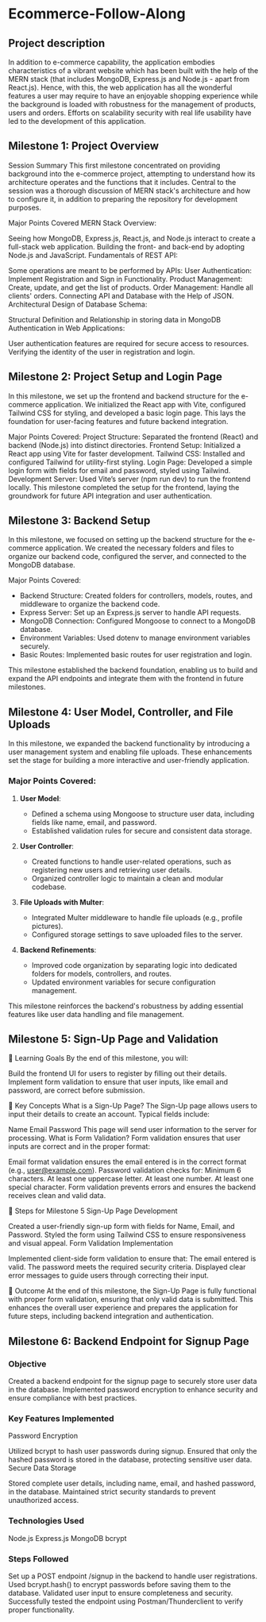 # Ecommerce-Follow-Along
## Project description
In addition to e-commerce capability, the application embodies characteristics of a vibrant website which has been built with the help of the MERN stack (that includes MongoDB, Express.js and Node.js - apart from React.js). Hence, with this, the web application has all the wonderful features a user may require to have an enjoyable shopping experience while the background is loaded with robustness for the management of products, users and orders. Efforts on scalability security with real life usability have led to the development of this application.

## Milestone 1: Project Overview
Session Summary
This first milestone concentrated on providing background into the e-commerce project, attempting to understand how its architecture operates and the functions that it includes. Central to the session was a thorough discussion of MERN stack's architecture and how to configure it, in addition to preparing the repository for development purposes.

Major Points Covered
MERN Stack Overview:

Seeing how MongoDB, Express.js, React.js, and Node.js interact to create a full-stack web application.
Building the front- and back-end by adopting Node.js and JavaScript.
Fundamentals of REST API:

Some operations are meant to be performed by APIs:
User Authentication: Implement Registration and Sign in Functionality.
Product Management: Create, update, and get the list of products.
Order Management: Handle all clients' orders.
Connecting API and Database with the Help of JSON.
Architectural Design of Database Schema:

Structural Definition and Relationship in storing data in MongoDB
Authentication in Web Applications:

User authentication features are required for secure access to resources.
Verifying the identity of the user in registration and login.


## Milestone 2: Project Setup and Login Page

In this milestone, we set up the frontend and backend structure for the e-commerce application. We initialized the React app with Vite, configured Tailwind CSS for styling, and developed a basic login page. This lays the foundation for user-facing features and future backend integration.

Major Points Covered:
Project Structure: Separated the frontend (React) and backend (Node.js) into distinct directories.
Frontend Setup: Initialized a React app using Vite for faster development.
Tailwind CSS: Installed and configured Tailwind for utility-first styling.
Login Page: Developed a simple login form with fields for email and password, styled using Tailwind.
Development Server: Used Vite’s server (npm run dev) to run the frontend locally.
This milestone completed the setup for the frontend, laying the groundwork for future API integration and user authentication.



## Milestone 3: Backend Setup

In this milestone, we focused on setting up the backend structure for the e-commerce application. We created the necessary folders and files to organize our backend code, configured the server, and connected to the MongoDB database.

Major Points Covered:
- Backend Structure: Created folders for controllers, models, routes, and middleware to organize the backend code.
- Express Server: Set up an Express.js server to handle API requests.
- MongoDB Connection: Configured Mongoose to connect to a MongoDB database.
- Environment Variables: Used dotenv to manage environment variables securely.
- Basic Routes: Implemented basic routes for user registration and login.

This milestone established the backend foundation, enabling us to build and expand the API endpoints and integrate them with the frontend in future milestones.


## Milestone 4: User Model, Controller, and File Uploads  

In this milestone, we expanded the backend functionality by introducing a user management system and enabling file uploads. These enhancements set the stage for building a more interactive and user-friendly application.  

### Major Points Covered:  
1. **User Model**:  
   - Defined a schema using Mongoose to structure user data, including fields like name, email, and password.  
   - Established validation rules for secure and consistent data storage.  

2. **User Controller**:  
   - Created functions to handle user-related operations, such as registering new users and retrieving user details.  
   - Organized controller logic to maintain a clean and modular codebase.  

3. **File Uploads with Multer**:  
   - Integrated Multer middleware to handle file uploads (e.g., profile pictures).  
   - Configured storage settings to save uploaded files to the server.  

4. **Backend Refinements**:  
   - Improved code organization by separating logic into dedicated folders for models, controllers, and routes.  
   - Updated environment variables for secure configuration management.  

This milestone reinforces the backend's robustness by adding essential features like user data handling and file management.  


## Milestone 5: Sign-Up Page and Validation

🎯 Learning Goals
By the end of this milestone, you will:

Build the frontend UI for users to register by filling out their details.
Implement form validation to ensure that user inputs, like email and password, are correct before submission.

🚀 Key Concepts
What is a Sign-Up Page?
The Sign-Up page allows users to input their details to create an account. Typical fields include:

Name
Email
Password
This page will send user information to the server for processing.
What is Form Validation?
Form validation ensures that user inputs are correct and in the proper format:

Email format validation ensures the email entered is in the correct format (e.g., user@example.com).
Password validation checks for:
Minimum 6 characters.
At least one uppercase letter.
At least one number.
At least one special character. Form validation prevents errors and ensures the backend receives clean and valid data.

📝 Steps for Milestone 5
Sign-Up Page Development

Created a user-friendly sign-up form with fields for Name, Email, and Password.
Styled the form using Tailwind CSS to ensure responsiveness and visual appeal.
Form Validation Implementation

Implemented client-side form validation to ensure that:
The email entered is valid.
The password meets the required security criteria.
Displayed clear error messages to guide users through correcting their input.

🎯 Outcome
At the end of this milestone, the Sign-Up Page is fully functional with proper form validation, ensuring that only valid data is submitted. This enhances the overall user experience and prepares the application for future steps, including backend integration and authentication.


## Milestone 6: Backend Endpoint for Signup Page

### Objective
Created a backend endpoint for the signup page to securely store user data in the database. Implemented password encryption to enhance security and ensure compliance with best practices.

### Key Features Implemented
Password Encryption

Utilized bcrypt to hash user passwords during signup.
Ensured that only the hashed password is stored in the database, protecting sensitive user data.
Secure Data Storage

Stored complete user details, including name, email, and hashed password, in the database.
Maintained strict security standards to prevent unauthorized access.

### Technologies Used
Node.js
Express.js
MongoDB
bcrypt

### Steps Followed
Set up a POST endpoint /signup in the backend to handle user registrations.
Used bcrypt.hash() to encrypt passwords before saving them to the database.
Validated user input to ensure completeness and security.
Successfully tested the endpoint using Postman/Thunderclient to verify proper functionality.